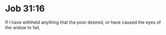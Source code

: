 # Job 31:16

If I have withheld anything that the poor desired, or have caused the eyes of the widow to fail,
